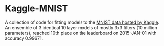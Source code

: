 # Kaggle-MNIST

A collection of code for fitting models to the 
[MNIST data hosted by Kaggle](https://www.kaggle.com/c/digit-recognizer).
An ensemble of 3 identical 10 layer models of mostly 
3x3 filters (10 million parameters), reached 10th place on the leaderboard 
on 2015-JAN-01 with accuracy 0.99671.
